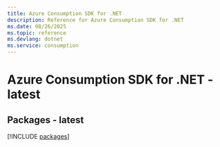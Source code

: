 ```yaml
---
title: Azure Consumption SDK for .NET
description: Reference for Azure Consumption SDK for .NET
ms.date: 08/26/2025
ms.topic: reference
ms.devlang: dotnet
ms.service: consumption
---
```

# Azure Consumption SDK for .NET - latest
## Packages - latest
[!INCLUDE [packages](consumption-index.md)]
